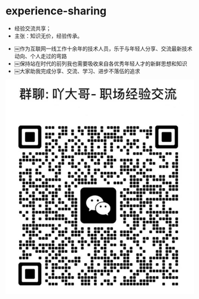 # experience-sharing
* 经验交流共享；
* 主张：知识无价，经验传承。


- ￼作为互联网一线工作十余年的技术人员，乐于与年轻人分享、交流最新技术动向、个人走过的弯路
- ￼保持站在时代的前列我也需要吸收来自各优秀年轻人才的新鲜思想和知识
- ￼大家助我完成分享、交流、学习、进步不落伍的追求



![img_6.png](99-%E5%85%B6%E5%AE%83%E6%96%87%E4%BB%B6%2Fimg_6.png)



